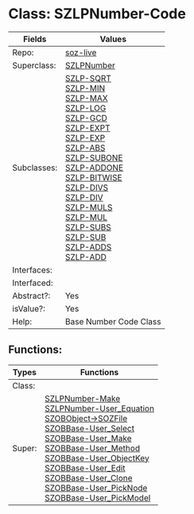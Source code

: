 
# Class:	SZLPNumber-Code

| Fields | Values |
| --------- | --------- |
| Repo: | [soz-live](/repos/soz-live.html) |
| Superclass: | [SZLPNumber](SZLPNumber.html) |
| Subclasses: | [SZLP-SQRT](SZLP-SQRT.html) <br> [SZLP-MIN](SZLP-MIN.html) <br> [SZLP-MAX](SZLP-MAX.html) <br> [SZLP-LOG](SZLP-LOG.html) <br> [SZLP-GCD](SZLP-GCD.html) <br> [SZLP-EXPT](SZLP-EXPT.html) <br> [SZLP-EXP](SZLP-EXP.html) <br> [SZLP-ABS](SZLP-ABS.html) <br> [SZLP-SUBONE](SZLP-SUBONE.html) <br> [SZLP-ADDONE](SZLP-ADDONE.html) <br> [SZLP-BITWISE](SZLP-BITWISE.html) <br> [SZLP-DIVS](SZLP-DIVS.html) <br> [SZLP-DIV](SZLP-DIV.html) <br> [SZLP-MULS](SZLP-MULS.html) <br> [SZLP-MUL](SZLP-MUL.html) <br> [SZLP-SUBS](SZLP-SUBS.html) <br> [SZLP-SUB](SZLP-SUB.html) <br> [SZLP-ADDS](SZLP-ADDS.html) <br> [SZLP-ADD](SZLP-ADD.html) |
| Interfaces: |  |
| Interfaced: |  |
| Abstract?: | Yes |
| isValue?: | Yes |
| Help: | Base Number Code Class |


## Functions:

| Types | Functions |
| --------- | --------- |
| Class: |  |
| Super: | [SZLPNumber-Make](SZLPNumber.html) <br> [SZLPNumber-User_Equation](SZLPNumber.html) <br> [SZOBObject->SOZFile](SZOBObject.html) <br> [SZOBBase-User_Select](SZOBBase.html) <br> [SZOBBase-User_Make](SZOBBase.html) <br> [SZOBBase-User_Method](SZOBBase.html) <br> [SZOBBase-User_ObjectKey](SZOBBase.html) <br> [SZOBBase-User_Edit](SZOBBase.html) <br> [SZOBBase-User_Clone](SZOBBase.html) <br> [SZOBBase-User_PickNode](SZOBBase.html) <br> [SZOBBase-User_PickModel](SZOBBase.html) |


